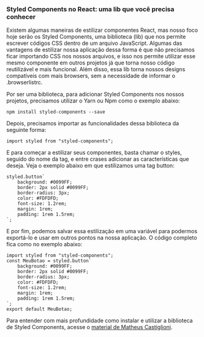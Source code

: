 ### Styled Components  no React: uma lib que você precisa conhecer
Existem algumas maneiras de estilizar componentes React, mas nosso foco hoje serão os Styled Components, uma biblioteca (lib) que nos permite escrever códigos CSS dentro de um arquivo JavaScript. Algumas das vantagens de estilizar nossa aplicação dessa forma é que não precisamos ficar importando CSS nos nossos arquivos, e isso nos permite utilizar esse mesmo componente em outros projetos já que torna nosso código reutilizável e mais funcional. Além disso, essa lib torna nossos designs compatíveis com mais browsers, sem a necessidade de informar o .browserlistrc.

Por ser uma biblioteca, para adicionar Styled Components nos nossos projetos, precisamos utilizar o Yarn ou Npm como o exemplo abaixo:

<code>npm install styled-components --save</code>

Depois, precisamos importar as funcionalidades dessa biblioteca da seguinte forma:

<code>import styled from "styled-components";</code>

E para começar a estilizar seus componentes, basta chamar o styles, seguido do nome da tag, e entre crases adicionar as características que deseja. Veja o exemplo abaixo em que estilizamos uma tag button:

``` 
styled.button`
    background: #0099FF;
    border: 2px solid #0099FF;
    border-radius: 3px;
    color: #FDFDFD;
    font-size: 1.2rem;
    margin: 1rem;
    padding: 1rem 1.5rem;
`;
```
  
E por fim, podemos salvar essa estilização em uma variável para podermos exportá-lo e usar em outros pontos na nossa aplicação. O código completo fica como no exemplo abaixo:

``` 
import styled from "styled-components";
const MeuBotao = styled.button`
    background: #0099FF;
    border: 2px solid #0099FF;
    border-radius: 3px;
    color: #FDFDFD;
    font-size: 1.2rem;
    margin: 1rem;
    padding: 1rem 1.5rem;
`;
export default MeuBotao;
``` 
Para entender com mais profundidade como instalar e utilizar a biblioteca de Styled Components, acesse o [material de Matheus Castiglioni](https://blog.matheuscastiglioni.com.br/criando-styled-components-com-react/).
